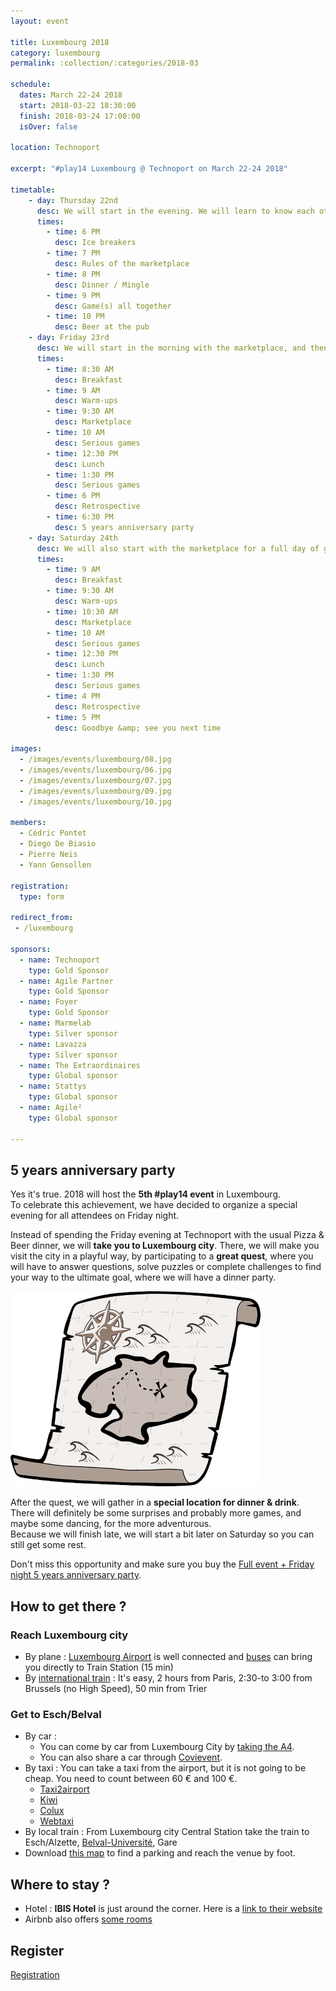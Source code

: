 ```yaml
---
layout: event

title: Luxembourg 2018
category: luxembourg
permalink: :collection/:categories/2018-03

schedule:
  dates: March 22-24 2018
  start: 2018-03-22 18:30:00
  finish: 2018-03-24 17:00:00
  isOver: false

location: Technoport

excerpt: "#play14 Luxembourg @ Technoport on March 22-24 2018"

timetable:
    - day: Thursday 22nd
      desc: We will start in the evening. We will learn to know each other and share a nice dinner all together.
      times:
        - time: 6 PM
          desc: Ice breakers
        - time: 7 PM
          desc: Rules of the marketplace
        - time: 8 PM
          desc: Dinner / Mingle
        - time: 9 PM
          desc: Game(s) all together
        - time: 10 PM
          desc: Beer at the pub
    - day: Friday 23rd
      desc: We will start in the morning with the marketplace, and then we will play games all day long.
      times:
        - time: 8:30 AM
          desc: Breakfast
        - time: 9 AM
          desc: Warm-ups
        - time: 9:30 AM
          desc: Marketplace
        - time: 10 AM
          desc: Serious games
        - time: 12:30 PM
          desc: Lunch
        - time: 1:30 PM
          desc: Serious games
        - time: 6 PM
          desc: Retrospective
        - time: 6:30 PM
          desc: 5 years anniversary party
    - day: Saturday 24th
      desc: We will also start with the marketplace for a full day of games. Whoever needs to catch a plane can leave earlier.
      times:
        - time: 9 AM
          desc: Breakfast
        - time: 9:30 AM
          desc: Warm-ups
        - time: 10:30 AM
          desc: Marketplace
        - time: 10 AM
          desc: Serious games
        - time: 12:30 PM
          desc: Lunch
        - time: 1:30 PM
          desc: Serious games
        - time: 4 PM
          desc: Retrospective
        - time: 5 PM
          desc: Goodbye &amp; see you next time

images:
  - /images/events/luxembourg/08.jpg
  - /images/events/luxembourg/06.jpg
  - /images/events/luxembourg/07.jpg
  - /images/events/luxembourg/09.jpg
  - /images/events/luxembourg/10.jpg

members:
  - Cédric Pontet
  - Diego De Biasio
  - Pierre Neis
  - Yann Gensollen

registration: 
  type: form

redirect_from:
 - /luxembourg

sponsors:
  - name: Technoport
    type: Gold Sponsor
  - name: Agile Partner
    type: Gold Sponsor
  - name: Foyer
    type: Gold Sponsor
  - name: Marmelab
    type: Silver sponsor
  - name: Lavazza
    type: Silver sponsor
  - name: The Extraordinaires
    type: Global sponsor
  - name: Stattys
    type: Global sponsor
  - name: Agile²
    type: Global sponsor

---
```


## 5 years anniversary party

Yes it's true. 2018 will host the **5th #play14 event** in Luxembourg.  
To celebrate this achievement, we have decided to organize a special evening for all attendees on Friday night.  

Instead of spending the Friday evening at Technoport with the usual Pizza & Beer dinner, we will **take you to Luxembourg city**.
There, we will make you visit the city in a playful way, by participating to a **great quest**, where you will have to answer questions, solve puzzles or complete challenges to find your way to the ultimate goal, where we will have a dinner party.

![Quest](/images/events/luxembourg/treasure-map-153425_640.png)

After the quest, we will gather in a **special location for dinner & drink**. There will definitely be some surprises and probably more games, and maybe some dancing, for the more adventurous.  
Because we will finish late, we will start a bit later on Saturday so you can still get some rest.

Don't miss this opportunity and make sure you buy the [Full event + Friday night 5 years anniversary party](#register).

<div class='two spacing'></div>

## How to get there ?

### Reach Luxembourg city 
 * <i class='fa fa-plane fa-2x fa-fw'></i>
   By plane : [Luxembourg Airport](https://www.lux-airport.lu/) is well connected and [buses](http://www.vdl.lu/autobus_ligne16.html) can bring you directly to Train Station (15 min) 
 * <i class='fa fa-train fa-2x fa-fw'></i>
   By [international train](http://www.cfl.lu/espaces/voyageurs/en/billets-et-abonnements/billets-internationaux) : It's easy, 2 hours from Paris, 2:30-to 3:00 from Brussels (no High Speed), 50 min from Trier 

### Get to Esch/Belval 
  * <i class='fa fa-automobile fa-2x fa-fw'></i>
    By car : 
    * You can come by car from Luxembourg City by [taking the A4](https://www.google.lu/maps/dir/''/TECHNOPORT+SA+%E2%80%93+BELVAL,+Avenue+des+Hauts-Fourneaux,+Esch-sur-Alzette/@49.5515498,5.9620006,12z/data=!3m1!4b1!4m12!4m11!1m3!2m2!1d6.1172444!2d49.5998931!1m5!1m1!1s0x47eacad49ef04f7d:0x8599a1646a7921b9!2m2!1d5.9491669!2d49.5024377!3e0).
    * You can also share a car through [Covievent](https://www.covievent.org/covoiturage/play14/f6ce8e69c30b951ecb53dce1465f9846).
  * <i class='fa fa-taxi fa-2x fa-fw'></i>
    By taxi : You can take a taxi from the airport, but it is not going to be cheap. You need to count between 60 € and 100 €.
    * [Taxi2airport](https://www.taxi2airport.com)
    * [Kiwi](https://kiwitaxi.com/Luxembourg/to/Esch-sur-Alzette)
    * [Colux](http://www.colux.lu/)
    * [Webtaxi](https://www.webtaxi.lu/)
  * <i class='fa fa-subway fa-2x fa-fw'></i>
     By local train : From Luxembourg city Central Station take the train to Esch/Alzette, [Belval-Université](http://www.cfl.lu/espaces/voyageurs/en/gares-et-services/nos-gares/belval-universit%C3%A9), Gare 
  * <i class='fa fa-map fa-2x fa-fw'></i>
    Download [this map](http://www.technoport.lu/online/www/function/accessmap/54/contentContainer/236/4365/ENG/AccessMapEsch2016_visitors.pdf) to find a parking and reach the venue by foot.
  
<div class='two spacing'></div>
  
## Where to stay ?

* <i class='fa fa-hotel fa-2x fa-fw'></i>
  Hotel : **IBIS Hotel** is just around the corner. 
  Here is a [link to their website](http://www.ibis.com/gb/hotel-7071-ibis-esch-belval/index.shtml)
* <i class='fa fa-globe fa-2x fa-fw'></i>
  Airbnb also offers [some rooms](https://www.airbnb.com/s/Belval--Esch~sur~Alzette--Luxembourg?guests=1&adults=1&children=0&infants=0&place_id=ChIJpygLQys1lUcRXDbg1jsK758&checkin=03%2F23%2F2017&checkout=03%2F25%2F2017&source=bb&page=1&allow_override%5B%5D=&ne_lat=49.52023719137509&ne_lng=5.986106374065116&sw_lat=49.477525649778855&sw_lng=5.923621632854179&zoom=14&search_by_map=true&ss_id=r4n1bpzj&s_tag=pxTV1cYO)
  
<div class='two spacing'></div>

## Register

<a title="Registration" href="https://www.weezevent.com/?c=sys_widget" class="weezevent-widget-integration" target="_blank" data-src="https://www.weezevent.com/widget_billeterie.php?id_evenement=300134&lg_billetterie=2&code=3213&resize=1&width_auto=1&color_primary=92c900" data-width="650" data-height="600" data-id="300134" data-resize="1" data-width_auto="1" data-noscroll="0" data-nopb="0">Registration</a><script type="text/javascript" src="https://www.weezevent.com/js/widget/min/widget.min.js"></script>

